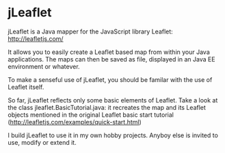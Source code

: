 # jLeaflet
jLeaflet is a Java mapper for the JavaScript library Leaflet: http://leafletjs.com/

It allows you to easily create a Leaflet based map from within your Java applications. The maps can then be saved as file, displayed in an Java EE environment or whatever.

To make a senseful use of jLeaflet, you should be familar with the use of Leaflet itself. 

So far, jLeaflet reflects only some basic elements of Leaflet. Take a look at the class jleaflet.BasicTutorial.java: it recreates the map and its Leaflet objects mentioned in the original Leaflet basic start tutorial (http://leafletjs.com/examples/quick-start.html)

I build jLeaflet to use it in my own hobby projects. Anyboy else is invited to use, modify or extend it.